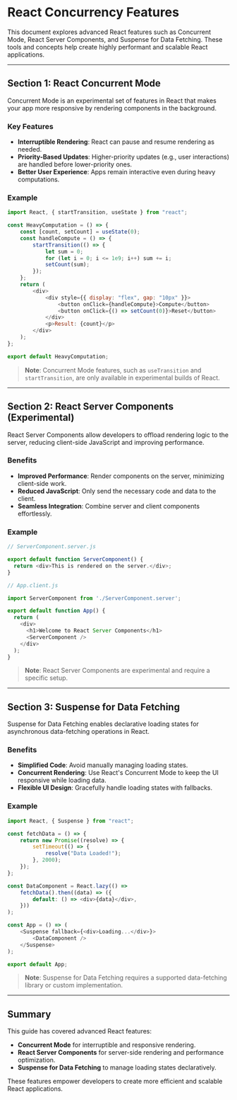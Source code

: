 # React Concurrency Features

This document explores advanced React features such as Concurrent Mode, React Server Components, and Suspense for Data Fetching. These tools and concepts help create highly performant and scalable React applications.

---

## Section 1: React Concurrent Mode

Concurrent Mode is an experimental set of features in React that makes your app more responsive by rendering components in the background.

### Key Features

-   **Interruptible Rendering**: React can pause and resume rendering as needed.
-   **Priority-Based Updates**: Higher-priority updates (e.g., user interactions) are handled before lower-priority ones.
-   **Better User Experience**: Apps remain interactive even during heavy computations.

### Example

```javascript
import React, { startTransition, useState } from "react";

const HeavyComputation = () => {
    const [count, setCount] = useState(0);
    const handleCompute = () => {
        startTransition(() => {
            let sum = 0;
            for (let i = 0; i <= 1e9; i++) sum += i;
            setCount(sum);
        });
    };
    return (
        <div>
            <div style={{ display: "flex", gap: "10px" }}>
                <button onClick={handleCompute}>Compute</button>
                <button onClick={() => setCount(0)}>Reset</button>
            </div>
            <p>Result: {count}</p>
        </div>
    );
};

export default HeavyComputation;
```

> **Note**: Concurrent Mode features, such as `useTransition` and `startTransition`, are only available in experimental builds of React.

---

## Section 2: React Server Components (Experimental)

React Server Components allow developers to offload rendering logic to the server, reducing client-side JavaScript and improving performance.

### Benefits

-   **Improved Performance**: Render components on the server, minimizing client-side work.
-   **Reduced JavaScript**: Only send the necessary code and data to the client.
-   **Seamless Integration**: Combine server and client components effortlessly.

### Example

```javascript
// ServerComponent.server.js

export default function ServerComponent() {
  return <div>This is rendered on the server.</div>;
}

// App.client.js

import ServerComponent from './ServerComponent.server';

export default function App() {
  return (
    <div>
      <h1>Welcome to React Server Components</h1>
      <ServerComponent />
    </div>
  );
}
```

> **Note**: React Server Components are experimental and require a specific setup.

---

## Section 3: Suspense for Data Fetching

Suspense for Data Fetching enables declarative loading states for asynchronous data-fetching operations in React.

### Benefits

-   **Simplified Code**: Avoid manually managing loading states.
-   **Concurrent Rendering**: Use React's Concurrent Mode to keep the UI responsive while loading data.
-   **Flexible UI Design**: Gracefully handle loading states with fallbacks.

### Example

```javascript
import React, { Suspense } from "react";

const fetchData = () => {
    return new Promise((resolve) => {
        setTimeout(() => {
            resolve("Data Loaded!");
        }, 2000);
    });
};

const DataComponent = React.lazy(() =>
    fetchData().then((data) => ({
        default: () => <div>{data}</div>,
    }))
);

const App = () => (
    <Suspense fallback={<div>Loading...</div>}>
        <DataComponent />
    </Suspense>
);

export default App;
```

> **Note**: Suspense for Data Fetching requires a supported data-fetching library or custom implementation.

---

## Summary

This guide has covered advanced React features:

-   **Concurrent Mode** for interruptible and responsive rendering.
-   **React Server Components** for server-side rendering and performance optimization.
-   **Suspense for Data Fetching** to manage loading states declaratively.

These features empower developers to create more efficient and scalable React applications.
